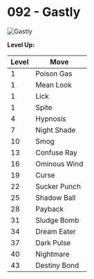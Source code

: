 # 092 - Gastly
![][092]

**Level Up:**

Level | Move
---   | ---
  1   | Poison Gas
  1   | Mean Look
  1   | Lick
  1   | Spite
  4   | Hypnosis
  7   | Night Shade
 10   | Smog
 13   | Confuse Ray
 16   | Ominous Wind
 19   | Curse
 22   | Sucker Punch
 25   | Shadow Ball
 28   | Payback
 31   | Sludge Bomb
 34   | Dream Eater
 37   | Dark Pulse
 40   | Nightmare
 43   | Destiny Bond



[092]: https://raw.githubusercontent.com/PokeAPI/sprites/master/sprites/pokemon/92.png "Gastly"
